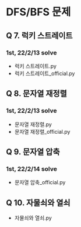 # DFS/BFS 문제

## Q 7. 럭키 스트레이트
### 1st, 22/2/13 solve

- 럭키 스트레이트.py
- 럭키 스트레이트_official.py

## Q 8. 문자열 재정렬
### 1st, 22/2/13 solve

- 문자열 재정렬.py
- 문자열 재정렬_official.py

## Q 9. 문자열 압축
### 1st, 22/2/14 solve

- 문자열 압축_official.py

## Q 10. 자물쇠와 열쇠

- 자물쇠와 열쇠.py
